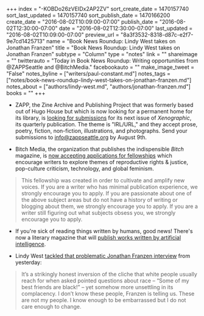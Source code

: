 +++
index = "-KOBDo26zVEIDx2AP2ZV"
sort_create_date = 1470157740
sort_last_updated = 1470157740
sort_publish_date = 1470166200
create_date = "2016-08-02T10:09:00-07:00"
publish_date = "2016-08-02T12:30:00-07:00"
date = "2016-08-02T12:30:00-07:00"
last_updated = "2016-08-02T10:09:00-07:00"
preview_url = "8a3f3532-8318-d87c-e2f7-9e7cd1425713"
name = "Book News Roundup: Lindy West takes on Jonathan Franzen"
title = "Book News Roundup: Lindy West takes on Jonathan Franzen"
subtype = "Column"
type = "notes"
link = ""
shareimage = ""
twitterauto = "Today in Book News Roundup: Writing opportunities from @ZAPPSeattle and @BitchMedia."
facebookauto = ""
make_image_tweet = "False"
notes_byline = ["writers/paul-constant.md"]
notes_tags = ["notes/book-news-roundup-lindy-west-takes-on-jonathan-franzen.md"]
notes_about = ["authors/lindy-west.md", "authors/jonathan-franzen.md"]
books = ""
+++
* ZAPP, the Zine Archive and Publishing Project that was formerly based out of Hugo House but which is now looking for a permanent home for its library, is [looking for submissions](https://www.facebook.com/shortrunseattle/posts/1046861722033543) for its next issue of *Xenographic*, its quarterly publication. The theme is "IRL/URL," and they accept prose, poetry, fiction, non-fiction, illustrations, and photographs. Send your submissions to info@zappseattle.org by August 9th.

* Bitch Media, the organization that publishes the indispensible *Bitch* magazine, is [now accepting applications for fellowships](https://bitchmedia.org/article/announcing-bitch-media-fellowships-writers#.V5-yqGMOIrc.twitter) which encourage writers to explore themes of reproductive rights & justice, pop-culture criticism, technology, and global feminism. 

<blockquote>This fellowship was created in order to cultivate and amplify new voices. If you are a writer who has minimal publication experience, we strongly encourage you to apply. If you are passionate about one of the above subject areas but do not have a history of writing or blogging about them, we strongly encourage you to apply. If you are a writer still figuring out what subjects obsess you, we strongly encourage you to apply. </blockquote>

* If you're sick of reading things written by humans, good news! There's now a literary magazine that will [publish works written by artificial intelligence](https://electricliterature.com/do-androids-submit-to-electric-lit-mags-a-new-journal-publishes-poems-by-computers-e4b2c3d86a64#.8dpsiqes2).

* Lindy West [tackled that problematic Jonathan Franzen interview](https://www.theguardian.com/commentisfree/2016/aug/02/jonathan-franzens-lack-of-black-friends-is-unsettling-but-its-hardly-unusual-in-white-america) from yesterday:

<blockquote>It’s a strikingly honest inversion of the cliche that white people usually reach for when asked pointed questions about race – “Some of my best friends are black!” – yet somehow more unsettling in its complacency. I don’t know these people, Franzen is telling us. These are not my people. I know enough to be embarrassed but I do not care enough to change.</blockquote>